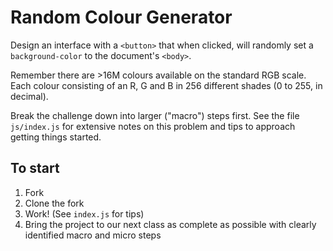 # Random Colour Generator

Design an interface with a `<button>` that when clicked, will randomly set a `background-color` to the document's `<body>`. 

Remember there are >16M colours available on the standard RGB scale. Each colour consisting of an R, G and B in 256 different shades (0 to 255, in decimal).

Break the challenge down into larger ("macro") steps first. See the file `js/index.js` for extensive notes on this problem and tips to approach getting things started.

## To start
1. Fork
2. Clone the fork
3. Work! (See `index.js` for tips)
4. Bring the project to our next class as complete as possible with clearly identified macro and micro steps
